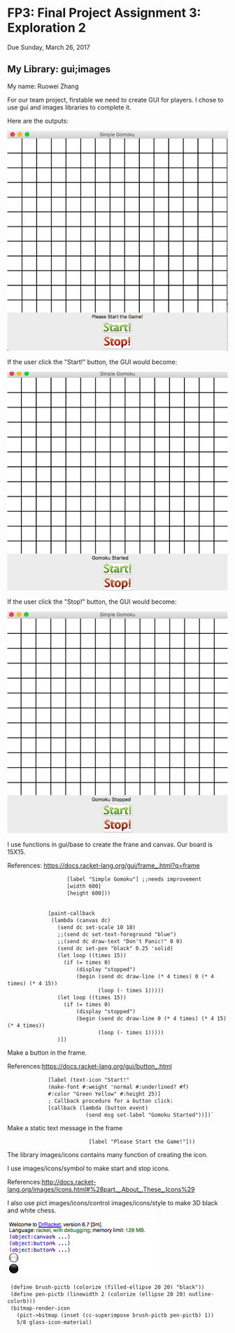 # FP3: Final Project Assignment 3: Exploration 2
Due Sunday, March 26, 2017

## My Library: gui;images
My name: Ruowei Zhang

For our team project, firstable we need to create GUI for players. I chose to use gui and images libraries to complete it.

Here are the outputs:

![board](/board.png?raw=true "board image")

If the user click the "Start!" button, the GUI would become:

![start](start.png?raw=true "start image")

If the user click the "Stop!" button, the GUI would become:

![stop](stop.png?raw=true "stop image")

I use functions in gui/base to create the frane and canvas.
Our board is 15X15.

References: https://docs.racket-lang.org/gui/frame_.html?q=frame

```(define frame (new frame%
                   [label "Simple Gomoku"] ;;needs improvement
                   [width 600]
                   [height 600]))
                   
```


```(new canvas% [parent frame]
             [paint-callback
              (lambda (canvas dc)
                (send dc set-scale 10 10)
                ;;(send dc set-text-foreground "blue")
                ;;(send dc draw-text "Don't Panic!" 0 0)
                (send dc set-pen "black" 0.25 'solid)
                (let loop ((times 15))
                  (if (= times 0)
                      (display "stopped")
                      (begin (send dc draw-line (* 4 times) 0 (* 4 times) (* 4 15))
                             (loop (- times 1)))))
                (let loop ((times 15))
                  (if (= times 0)
                      (display "stopped")
                      (begin (send dc draw-line 0 (* 4 times) (* 4 15) (* 4 times))
                             (loop (- times 1)))))
                )])
```

Make a button in the frame.

References:https://docs.racket-lang.org/gui/button_.html

```(new button% [parent frame]
             [label (text-icon "Start!"
             (make-font #:weight 'normal #:underlined? #f)
             #:color "Green Yellow" #:height 25)]
             ; Callback procedure for a button click:
             [callback (lambda (button event)
                         (send msg set-label "Gomoku Started"))])`
```

Make a static text message in the frame

```(define msg (new message% [parent frame]
                          [label "Please Start the Game!"]))
```

The library images/icons contains many function of creating the icon.

I use images/icons/symbol to make start and stop icons.

References:http://docs.racket-lang.org/images/Icons.html#%28part._.About_.These_.Icons%29

I also use pict images/icons/control images/icons/style to make 3D black and white chess.

![bw](blackwhite.png?raw=true "blackwhite image")

```(define outline-colorb (icon-color->outline-color "black"))
 (define brush-pictb (colorize (filled-ellipse 20 20) "black"))
 (define pen-pictb (linewidth 2 (colorize (ellipse 20 20) outline-colorb)))
 (bitmap-render-icon
   (pict->bitmap (inset (cc-superimpose brush-pictb pen-pictb) 1))
   5/8 glass-icon-material)
 ```

<!-- Links -->
[FP1]: https://github.com/oplS17projects/FP1
[schedule]: https://github.com/oplS17projects/FP-Schedule
[markdown]: https://help.github.com/articles/markdown-basics/
[forking]: https://guides.github.com/activities/forking/
[ref-clone]: http://gitref.org/creating/#clone
[ref-commit]: http://gitref.org/basic/#commit
[ref-push]: http://gitref.org/remotes/#push
[pull-request]: https://help.github.com/articles/creating-a-pull-request

